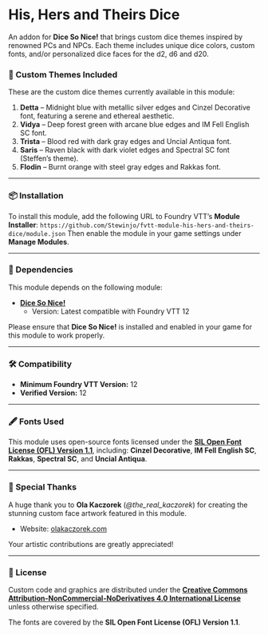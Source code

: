 # His, Hers and Theirs Dice
An addon for **Dice So Nice!** that brings custom dice themes inspired by renowned PCs and NPCs. Each theme includes unique dice colors, custom fonts, and/or personalized dice faces for the d2, d6 and d20.

### 🎲 Custom Themes Included
These are the custom dice themes currently available in this module:

1. **Detta** – Midnight blue with metallic silver edges and Cinzel Decorative font, featuring a serene and ethereal aesthetic.
2. **Vidya** – Deep forest green with arcane blue edges and IM Fell English SC font.
3. **Trista** – Blood red with dark gray edges and Uncial Antiqua font.
4. **Saris** – Raven black with dark violet edges and Spectral SC font (Steffen’s theme).
5. **Flodin** – Burnt orange with steel gray edges and Rakkas font.

---

### 📦 Installation
To install this module, add the following URL to Foundry VTT’s **Module Installer**:
```https://github.com/Stewinjo/fvtt-module-his-hers-and-theirs-dice/module.json```
Then enable the module in your game settings under **Manage Modules**.

---

### 🔗 Dependencies
This module depends on the following module:

- **[Dice So Nice!](https://foundryvtt.com/packages/dice-so-nice)**
  - Version: Latest compatible with Foundry VTT 12

Please ensure that **Dice So Nice!** is installed and enabled in your game for this module to work properly.

---

### 🛠️ Compatibility
- **Minimum Foundry VTT Version:** 12
- **Verified Version:** 12

---

### 🖋️ Fonts Used
This module uses open-source fonts licensed under the **[SIL Open Font License (OFL) Version 1.1](https://scripts.sil.org/OFL)**, including:
**Cinzel Decorative**, **IM Fell English SC**, **Rakkas**, **Spectral SC**, and **Uncial Antiqua**.

---

### 🎨 Special Thanks
A huge thank you to **Ola Kaczorek** (*@the_real_kaczorek*) for creating the stunning custom face artwork featured in this module.
- Website: [olakaczorek.com](https://olakaczorek.com)

Your artistic contributions are greatly appreciated!

---

### 📄 License
Custom code and graphics are distributed under the **[Creative Commons Attribution-NonCommercial-NoDerivatives 4.0 International License](https://creativecommons.org/licenses/by-nc-nd/4.0/)** unless otherwise specified.

The fonts are covered by the **SIL Open Font License (OFL) Version 1.1**.
